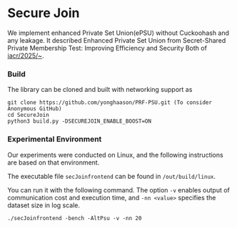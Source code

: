 # Secure Join


We implement enhanced Private Set Union(ePSU) without Cuckoohash and any leakage. It described Enhanced Private Set Union from Secret-Shared Private Membership Test:
Improving Efficiency and Security Both of [iacr/2025/~](~).

### Build

The library can be cloned and built with networking support as
```
git clone https://github.com/yonghaason/PRF-PSU.git (To consider Anonymous GitHub)
cd SecureJoin
python3 build.py -DSECUREJOIN_ENABLE_BOOST=ON
```

### Experimental Environment

Our experiments were conducted on Linux, and the following instructions are based on that environment.

The executable file `secJoinfrontend` can be found in `/out/build/linux`.

You can run it with the following command. The option `-v` enables output of communication cost and execution time, and `-nn <value>` specifies the dataset size in log scale.

```
./secJoinfrontend -bench -AltPsu -v -nn 20
```